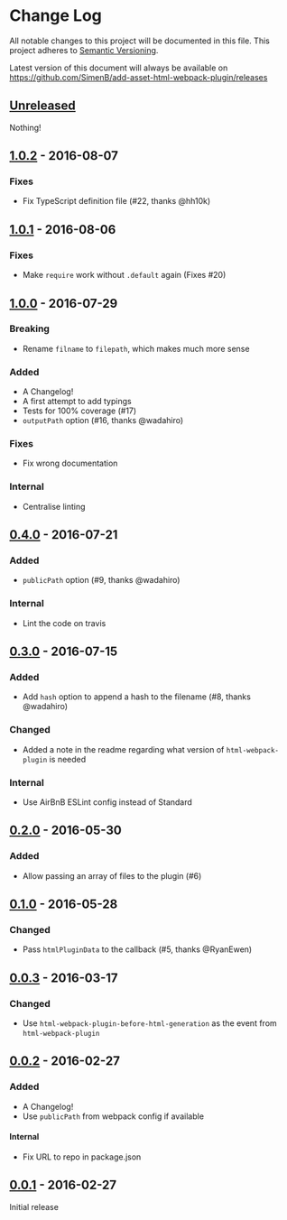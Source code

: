 # Change Log
All notable changes to this project will be documented in this file.
This project adheres to [Semantic Versioning](http://semver.org/).

Latest version of this document will always be available on https://github.com/SimenB/add-asset-html-webpack-plugin/releases

## [Unreleased]
Nothing!

## [1.0.2] - 2016-08-07
### Fixes
- Fix TypeScript definition file (#22, thanks @hh10k)

## [1.0.1] - 2016-08-06
### Fixes
- Make `require` work without `.default` again (Fixes #20)

## [1.0.0] - 2016-07-29
### Breaking
- Rename `filname` to `filepath`, which makes much more sense

### Added
- A Changelog!
- A first attempt to add typings
- Tests for 100% coverage (#17)
- `outputPath` option (#16, thanks @wadahiro)

### Fixes
- Fix wrong documentation

### Internal
- Centralise linting

## [0.4.0] - 2016-07-21
### Added
- `publicPath` option (#9, thanks @wadahiro)

### Internal
- Lint the code on travis

## [0.3.0] - 2016-07-15
### Added
- Add `hash` option to append a hash to the filename (#8, thanks @wadahiro)

### Changed
- Added a note in the readme regarding what version of `html-webpack-plugin` is needed

### Internal
- Use AirBnB ESLint config instead of Standard

## [0.2.0] - 2016-05-30
### Added
- Allow passing an array of files to the plugin (#6)

## [0.1.0] - 2016-05-28
### Changed
- Pass `htmlPluginData` to the callback (#5, thanks @RyanEwen)

## [0.0.3] - 2016-03-17
### Changed
- Use `html-webpack-plugin-before-html-generation` as the event from `html-webpack-plugin`

## [0.0.2] - 2016-02-27
### Added
- A Changelog!
- Use `publicPath` from webpack config if available

#### Internal
- Fix URL to repo in package.json

## [0.0.1] - 2016-02-27
Initial release


[Unreleased]: https://github.com/SimenB/add-asset-html-webpack-plugin/compare/v1.0.2...HEAD
[1.0.2]: https://github.com/SimenB/add-asset-html-webpack-plugin/compare/v1.0.1...v1.0.2
[1.0.1]: https://github.com/SimenB/add-asset-html-webpack-plugin/compare/v1.0.0...v1.0.1
[1.0.0]: https://github.com/SimenB/add-asset-html-webpack-plugin/compare/v0.4.0...v1.0.0
[0.4.0]: https://github.com/SimenB/add-asset-html-webpack-plugin/compare/v0.3.0...v0.4.0
[0.3.0]: https://github.com/SimenB/add-asset-html-webpack-plugin/compare/v0.2.0...v0.3.0
[0.2.0]: https://github.com/SimenB/add-asset-html-webpack-plugin/compare/v0.1.0...v0.2.0
[0.1.0]: https://github.com/SimenB/add-asset-html-webpack-plugin/compare/v0.0.3...v0.1.0
[0.0.3]: https://github.com/SimenB/add-asset-html-webpack-plugin/compare/v0.0.2...v0.0.3
[0.0.2]: https://github.com/SimenB/add-asset-html-webpack-plugin/compare/v0.0.1...v0.0.2
[0.0.1]: https://github.com/SimenB/add-asset-html-webpack-plugin/commit/02e262d47b56934b714f71d92b557ba3204eae22
